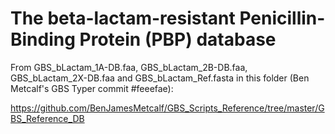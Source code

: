 # The beta-lactam-resistant Penicillin-Binding Protein (PBP) database

From GBS_bLactam_1A-DB.faa, GBS_bLactam_2B-DB.faa, GBS_bLactam_2X-DB.faa and GBS_bLactam_Ref.fasta in this folder (Ben Metcalf's GBS Typer commit #feeefae):

https://github.com/BenJamesMetcalf/GBS_Scripts_Reference/tree/master/GBS_Reference_DB
